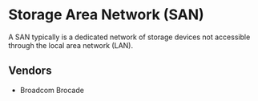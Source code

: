 # Storage Area Network (SAN)
A SAN typically is a dedicated network of storage devices not accessible through the local area network (LAN).

## Vendors
- Broadcom Brocade
